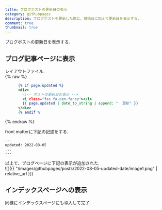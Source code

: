 ```yaml
---
title: ブログポストの更新日の表示
category: githubpages
description: ブログポストを更新した際に、投稿日に加えて更新日を表示する. 
comment: true
thumbnail: true
---
```


ブログポストの更新日を表示する.  

## ブログ記事ページに表示

レイアウトファイル.  
{% raw %}
```html:aaa.html
      {% if page.updated %}
      <div>
        <!-- ポストの更新日の表示 -->
        <i class="fas fa-pen-fancy"></i>
        {{ page.updated | date_to_string | append: "  更新" }}
      </div>
      {% endif %
```

{% endraw %}


front matterに下記の記述をする.  
```
---
updated: 2022-08-05
...
---
```

以上で、ブログページに下記の表示が追加された.  
![]({{ "/images/githubpages/posts/2022-08-05-updated-date/image1.png" | relative_url }})

## インデックスページへの表示
同様にインデックスページにも導入して完了.  


